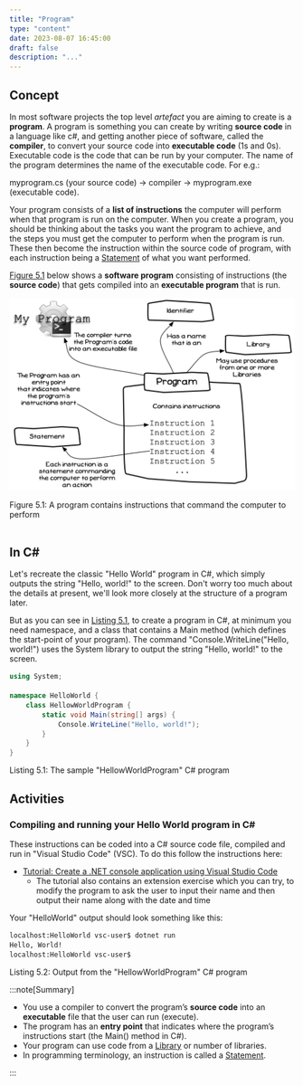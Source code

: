 ```yaml
---
title: "Program"
type: "content"
date: 2023-08-07 16:45:00
draft: false
description: "..."
---
```


## Concept

In most software projects the top level *artefact* you are aiming to create is a **program**. A program is something you can create by writing **source code** in a language like c#, and getting another piece of software, called the **compiler**, to convert your source code into **executable code** (1s and 0s). Executable code is the code that can be run by your computer. The name of the program determines the name of the executable code. For e.g.:

myprogram.cs (your source code) -> compiler -> myprogram.exe (executable code).

Your program consists of a **list of instructions** the computer will perform when that program is run on the computer. When you create a program, you should be thinking about the tasks you want the program to achieve, and the steps you must get the computer to perform when the program is run. These then become the instruction within the source code of program, with each instruction being a [Statement](../1-statement) of what you want performed.

[Figure 5.1](#FigureProgram) below shows a **software program** consisting of instructions (the **source code**) that gets compiled into an **executable program** that is run.

<a id="FigureProgram" class="linkPoint"></a>

![Figure 5.1 A program contains instructions that command the computer to perform actions](./images/program-creation/BasicProgramConcept.png "A program contains instructions that command the computer to perform ")
<div class="caption"><span class="caption-figure-nbr">Figure 5.1: </span> A program contains instructions that command the computer to perform </div><br/>


## In C#

Let's recreate the classic "Hello World" program in C\#, which simply outputs the string "Hello, world!" to the screen. Don't worry too much about the details at present, we'll look more closely at the structure of a program later.

But as you can see in [Listing 5.1](#ListingProgram "The sample 'HellowWorldProgram' C# program"), to create a program in C#, at minimum you need namespace, and a class that contains a Main method (which defines the start-point of your program). The command "Console.WriteLine("Hello, world!") uses the System library to output the string "Hello, world!" to the screen.

<a id="ListingProgram" class="linkPoint"></a>

```csharp
using System;

namespace HelloWorld {
    class HellowWorldProgram {
        static void Main(string[] args) {
            Console.WriteLine("Hello, world!");
        }
    }
}
```
<div class="caption"><span class="caption-figure-nbr">Listing 5.1: </span> The sample "HellowWorldProgram" C# program </div>

## Activities
### Compiling and running your Hello World program in C#

These instructions can be coded into a C# source code file, compiled and run in "Visual Studio Code" (VSC). To do this follow the instructions here:

- [Tutorial: Create a .NET console application using Visual Studio Code](https://learn.microsoft.com/en-us/dotnet/core/tutorials/with-visual-studio-code?pivots=dotnet-7-0)
  - The tutorial also contains an extension exercise which you can try, to modify the program to ask the user to input their name and then output their name along with the date and time

Your "HelloWorld" output should look something like this:

```bash
localhost:HelloWorld vsc-user$ dotnet run
Hello, World!
localhost:HelloWorld vsc-user$
```
<div class="caption"><span class="caption-figure-nbr">Listing 5.2: </span>Output from the "HellowWorldProgram" C# program</div>

:::note[Summary]

- You use a compiler to convert the program’s **source code** into an **executable** file that the user can run (execute).
- The program has an **entry point** that indicates where the program’s instructions start (the Main() method in C#).
- Your program can use code from a [Library](#library) or number of libraries.
- In programming terminology, an instruction is called a [Statement](#statement).

:::